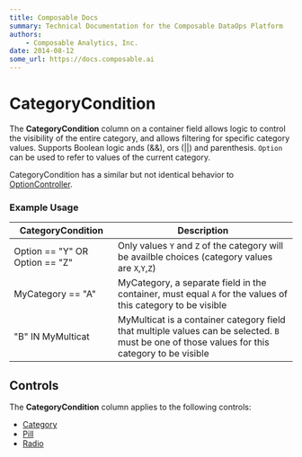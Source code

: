 ```yaml
---
title: Composable Docs
summary: Technical Documentation for the Composable DataOps Platform
authors:
    - Composable Analytics, Inc.
date: 2014-08-12
some_url: https://docs.composable.ai
---
```


# CategoryCondition

The **CategoryCondition** column on a container field allows logic to control the visibility of the entire category, and allows filtering for specific category values. Supports Boolean logic ands (&&), ors (||) and parenthesis. `Option` can be used to refer to values of the current category.

CategoryCondition has a similar but not identical behavior to [OptionController](./OptionController.md).

### Example Usage

| CategoryCondition               | Description                                                  |
| ------------------------------- | ------------------------------------------------------------ |
| Option  == "Y" OR Option == "Z" | Only values `Y` and `Z` of the category will be availble choices (category values are `X`,`Y`,`Z`) |
| MyCategory  == "A"              | MyCategory, a separate field in the container, must equal `A` for the values of this category to be visible |
| "B"  IN MyMulticat              | MyMulticat is a container category field that multiple values can be selected. `B` must be one of those values for this category to be visible |

## Controls

The **CategoryCondition** column applies to the following controls:

- [Category](../05.Control-Details/Category.md)
- [Pill](../05.Control-Details/Pill.md)
- [Radio](../05.Control-Details/Radio.md)
